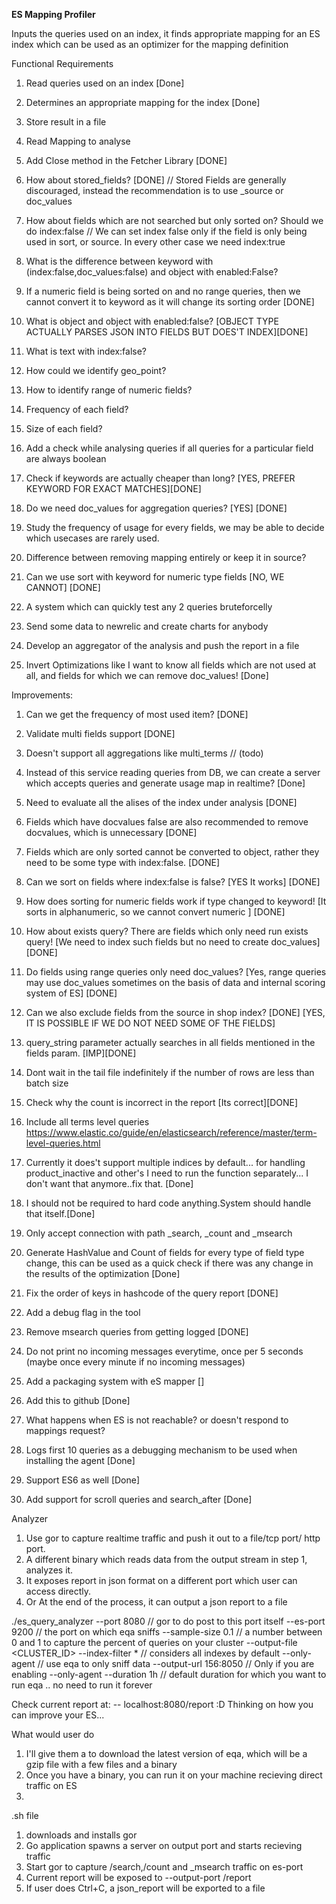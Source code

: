 **ES Mapping Profiler**

Inputs the queries used on an index, it finds appropriate mapping for an ES index which can be used as an optimizer for the mapping definition



Functional Requirements
1. Read queries used on an index [Done]
2. Determines an appropriate mapping for the index [Done]
3. Store result in a file 
4. Read Mapping to analyse
5. Add Close method in the Fetcher Library [DONE]
6. How about stored_fields? [DONE]
   // Stored Fields are generally discouraged, instead the recommendation is to use _source or doc_values 
7. How about fields which are not searched but only sorted on? Should we do index:false
    // We can set index false only if the field is only being used in sort, or source. In every other case we need index:true

8. What is the difference between keyword with (index:false,doc_values:false) and object with enabled:False? 
9. If a numeric field is being sorted on and no range queries, then we cannot convert it to keyword as it will change its sorting order [DONE]

9. What is object and object with enabled:false? [OBJECT TYPE ACTUALLY PARSES JSON INTO FIELDS BUT DOES'T INDEX][DONE]
10. What is text with index:false?
11. How could we identify geo_point? 
12. How to identify range of numeric fields?

13. Frequency of each field? 
14. Size of each field?
15. Add a check while analysing queries if all queries for a particular field are always boolean

16. Check if keywords are actually cheaper than long? [YES, PREFER KEYWORD FOR EXACT MATCHES][DONE] 
18. Do we need doc_values for aggregation queries? [YES] [DONE]
19. Study the frequency of usage for every fields, we may be able to decide which usecases are rarely used.
20. Difference between removing mapping entirely or keep it in source? 
21. Can we use sort with keyword for numeric type fields [NO, WE CANNOT] [DONE]
22. A system which can quickly test any 2 queries bruteforcelly
23. Send some data to newrelic and create charts for anybody
24. Develop an aggregator of the analysis and push the report in a file 
25. Invert Optimizations like I want to know all fields which are not used at all, and fields for which we can remove doc_values! [Done]

Improvements:
1. Can we get the frequency of most used item? [DONE]
2. Validate multi fields support [DONE]
3. Doesn't support all aggregations like multi_terms // (todo)
5. Instead of this service reading  queries from DB, we can create a server which accepts queries and generate usage map in realtime? [Done]
6. Need to evaluate all the alises of the index under analysis [DONE]
9. Fields which have docvalues false are also recommended to remove docvalues, which is unnecessary [DONE]
10. Fields which are only sorted cannot be converted to object, rather they need to be some type with index:false. [DONE]
11. Can we sort on fields where index:false is false? [YES It works] [DONE]
12. How does sorting for numeric fields work if type changed to keyword! [It sorts in alphanumeric, so we cannot convert numeric ] [DONE]



14. How about exists query? There are fields which only need run exists query! [We need to index such fields but no need to create doc_values] [DONE]
15. Do fields using range queries only need doc_values? [Yes, range queries may use doc_values sometimes on the basis of data and internal scoring system of ES] [DONE]
16. Can we also exclude fields from the source in shop index? [DONE] [YES, IT IS POSSIBLE IF WE DO NOT NEED SOME OF THE FIELDS]

17. query_string parameter actually searches in all fields mentioned in the fields param. [IMP][DONE]

18. Dont wait in the tail file indefinitely if the number of rows are less than batch size
19. Check why the count is incorrect in the report [Its correct][DONE] 
20. Include all terms level queries https://www.elastic.co/guide/en/elasticsearch/reference/master/term-level-queries.html




21. Currently it does't support multiple indices by default... for handling product_inactive and other's I need to run the function separately... I don't want that anymore..fix that. [Done]
22. I should not be required to hard code anything.System should handle that itself.[Done]
23. Only accept connection with path _search, _count and _msearch 

24. Generate HashValue and Count of fields for every type of field type change, this can be used as a quick check if there was any change in the results of the optimization [Done]


25. Fix the order of keys in hashcode of the query report [DONE]
26. Add a debug flag in the tool


27. Remove msearch queries from getting logged [DONE]
28. Do not print no incoming messages everytime, once per 5 seconds (maybe once every minute if no incoming messages)
29. Add a packaging system with eS mapper []
30. Add this to github [Done]


31. What happens when ES is not reachable? or doesn't respond to mappings request? 
32. Logs first 10 queries as a debugging mechanism to be used when installing the agent [Done]

33. Support ES6 as well  [Done]
34. Add support for scroll queries and search_after [Done]


Analyzer


1. Use gor to capture realtime traffic and push it out to a file/tcp port/ http port.
2. A different binary which reads data from the output stream in step 1, analyzes it. 
3. It exposes report in json format on a different port which user can access directly. 
4. Or At the end of the process, it can output a json report to a file


./es_query_analyzer
    --port 8080    // gor to do post to this port itself
    --es-port 9200  // the port on which eqa sniffs
    --sample-size 0.1 // a number between 0 and 1 to capture the percent of queries on your cluster
    --output-file <CLUSTER_ID>
    --index-filter * // considers all indexes by default 
    --only-agent  // use eqa to only sniff data
    --output-url 156:8050 // Only if you are enabling --only-agent
    --duration 1h  // default duration for which you want to run eqa .. no need to run it forever
    
    


Check current report at: 
-- localhost:8080/report
:D Thinking on how you can improve your ES... 


What would user do
1. I'll give them a to download the latest version of eqa, which will be a gzip file with a few files and a binary
2. Once you have a binary, you can run it on your machine recieving direct traffic on ES
3. 


.sh file
1. downloads and installs gor
2. Go application spawns a server on output port and starts recieving traffic
3. Start gor to capture /search,/count and _msearch traffic on es-port
4. Current report will be exposed to --output-port /report
5. If user does Ctrl+C, a json_report will be exported to a file 



 





